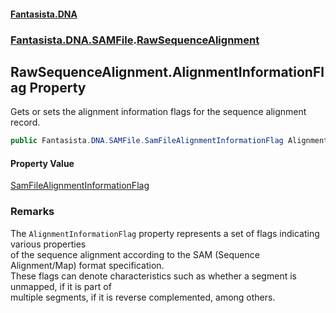 #### [Fantasista.DNA](index.md 'index')
### [Fantasista.DNA.SAMFile](Fantasista.DNA.SAMFile.md 'Fantasista.DNA.SAMFile').[RawSequenceAlignment](Fantasista.DNA.SAMFile.RawSequenceAlignment.md 'Fantasista.DNA.SAMFile.RawSequenceAlignment')

## RawSequenceAlignment.AlignmentInformationFlag Property

Gets or sets the alignment information flags for the sequence alignment record.

```csharp
public Fantasista.DNA.SAMFile.SamFileAlignmentInformationFlag AlignmentInformationFlag { get; set; }
```

#### Property Value
[SamFileAlignmentInformationFlag](Fantasista.DNA.SAMFile.SamFileAlignmentInformationFlag.md 'Fantasista.DNA.SAMFile.SamFileAlignmentInformationFlag')

### Remarks
The `AlignmentInformationFlag` property represents a set of flags indicating various properties  
of the sequence alignment according to the SAM (Sequence Alignment/Map) format specification.  
These flags can denote characteristics such as whether a segment is unmapped, if it is part of  
multiple segments, if it is reverse complemented, among others.